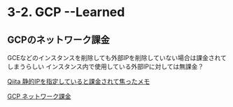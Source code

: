 # 3-2. GCP --Learned
## GCPのネットワーク課金

GCEなどのインスタンスを削除しても外部IPを削除していない場合は課金されてしまうらしい
インスタンス内で使用している外部IPに対しては無課金？

[Qiita 静的IPを指定していると課金されて焦ったメモ](https://qiita.com/sugasaki/items/8f65d163cbe46a3fb443)

[GCP ネットワーク課金](https://cloud.google.com/compute/all-pricing?hl=ja&_ga=2.81142098.-414697353.1566860495#ipaddress)



